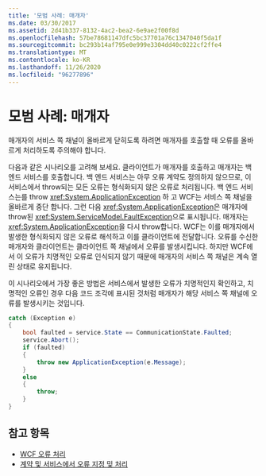 ```yaml
---
title: '모범 사례: 매개자'
ms.date: 03/30/2017
ms.assetid: 2d41b337-8132-4ac2-bea2-6e9ae2f00f8d
ms.openlocfilehash: 57be78681147dfc5bc37701a76c1347040f5da1f
ms.sourcegitcommit: bc293b14af795e0e999e3304dd40c0222cf2ffe4
ms.translationtype: MT
ms.contentlocale: ko-KR
ms.lasthandoff: 11/26/2020
ms.locfileid: "96277896"
---
```

# <a name="best-practices-intermediaries"></a>모범 사례: 매개자

매개자의 서비스 쪽 채널이 올바르게 닫히도록 하려면 매개자를 호출할 때 오류를 올바르게 처리하도록 주의해야 합니다.  
  
 다음과 같은 시나리오를 고려해 보세요. 클라이언트가 매개자를 호출하고 매개자는 백 엔드 서비스를 호출합니다.  백 엔드 서비스는 아무 오류 계약도 정의하지 않으므로, 이 서비스에서 throw되는 모든 오류는 형식화되지 않은 오류로 처리됩니다.  백 엔드 서비스는를 throw <xref:System.ApplicationException> 하 고 WCF는 서비스 쪽 채널을 올바르게 중단 합니다. 그런 다음 <xref:System.ApplicationException>은 매개자에 throw된 <xref:System.ServiceModel.FaultException>으로 표시됩니다. 매개자는 <xref:System.ApplicationException>을 다시 throw합니다. WCF는 이를 매개자에서 발생한 형식화되지 않은 오류로 해석하고 이를 클라이언트에 전달합니다. 오류를 수신한 매개자와 클라이언트는 클라이언트 쪽 채널에서 오류를 발생시킵니다. 하지만 WCF에서 이 오류가 치명적인 오류로 인식되지 않기 때문에 매개자의 서비스 쪽 채널은 계속 열린 상태로 유지됩니다.  
  
 이 시나리오에서 가장 좋은 방법은 서비스에서 발생한 오류가 치명적인지 확인하고, 치명적인 오류인 경우 다음 코드 조각에 표시된 것처럼 매개자가 해당 서비스 쪽 채널에 오류를 발생시키는 것입니다.  
  
```csharp  
catch (Exception e)  
{  
    bool faulted = service.State == CommunicationState.Faulted;  
    service.Abort();  
    if (faulted)  
    {  
        throw new ApplicationException(e.Message);  
    }  
    else  
    {  
        throw;  
    }  
}  
```  
  
## <a name="see-also"></a>참고 항목

- [WCF 오류 처리](wcf-error-handling.md)
- [계약 및 서비스에서 오류 지정 및 처리](specifying-and-handling-faults-in-contracts-and-services.md)
